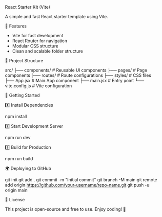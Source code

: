  React Starter Kit (Vite)

A simple and fast React starter template using Vite.

📌 Features

- Vite for fast development
- React Router for navigation
- Modular CSS structure
- Clean and scalable folder structure

📂 Project Structure

src/
├── components/     # Reusable UI components
├── pages/          # Page components
├── routes/         # Route configurations
├── styles/         # CSS files
├── App.jsx         # Main App component
├── main.jsx        # Entry point
└── vite.config.js  # Vite configuration

🚀 Getting Started

1️⃣ Install Dependencies

npm install

2️⃣ Start Development Server

npm run dev

3️⃣ Build for Production

npm run build

🌍 Deploying to GitHub

git init
git add .
git commit -m "Initial commit"
git branch -M main
git remote add origin https://github.com/your-username/repo-name.git
git push -u origin main

📜 License

This project is open-source and free to use. Enjoy coding! 🚀

